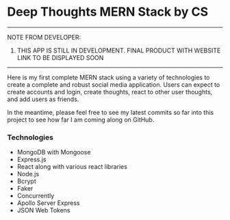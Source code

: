 # Deep Thoughts MERN Stack by CS

- - - - - - - - - - 
NOTE FROM DEVELOPER:
1. THIS APP IS STILL IN DEVELOPMENT. FINAL PRODUCT WITH WEBSITE LINK TO BE DISPLAYED SOON

- - - - - - - - - - 

Here is my first complete MERN stack using a variety of technologies to create a complete and robust social media application. Users can expect to create accounts and login, create thoughts, react to other user thoughts, and add users as friends. 

In the meantime, please feel free to see my latest commits so far into this project to see how far I am coming along on GitHub.


### Technologies

- MongoDB with Mongoose
- Express.js
- React along with various react libraries
- Node.js 
- Bcrypt
- Faker
- Concurrently
- Apollo Server Express
- JSON Web Tokens
